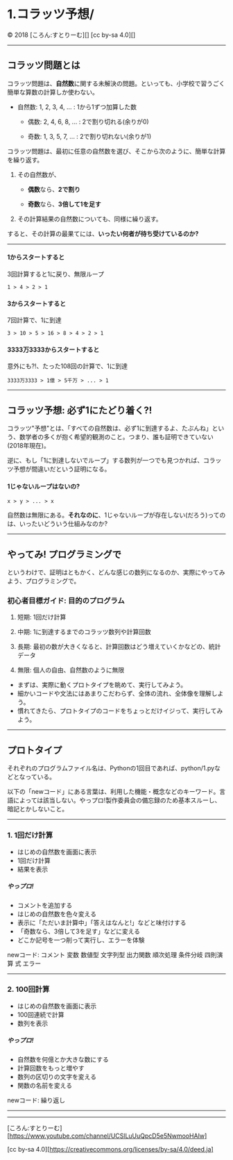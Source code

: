 # 1.コラッツ予想/

©  2018 [ころん:すとりーむ][] [cc by-sa 4.0][]


---------------------------------------

## コラッツ問題とは

コラッツ問題は、**自然数**に関する未解決の問題。といっても、小学校で習うごく簡単な算数の計算しか使わない。

- 自然数: 1, 2, 3, 4, … : 1から1ずつ加算した数

    - 偶数: 2, 4, 6, 8, ... : 2で割り切れる(余りが0)

    - 奇数: 1, 3, 5, 7, ... : 2で割り切れない(余りが1)

コラッツ問題は、最初に任意の自然数を選び、そこから次のように、簡単な計算を繰り返す。

1. その自然数が、

   - **偶数**なら、**2で割り**

   - **奇数**なら、**3倍して1を足す**

2. その計算結果の自然数についても、同様に繰り返す。

すると、その計算の最果てには、**いったい何者が待ち受けているのか?**

---------------------------------------

#### 1からスタートすると

3回計算すると1に戻り、無限ループ

    1 > 4 > 2 > 1

#### 3からスタートすると

7回計算で、1に到達

    3 > 10 > 5 > 16 > 8 > 4 > 2 > 1

#### 3333万3333からスタートすると

意外にも?!、たった108回の計算で、1に到達

    3333万3333 > 1億 > 5千万 > ... > 1


---------------------------------------

## コラッツ予想: 必ず1にたどり着く?!

コラッツ"予想"とは、「すべての自然数は、必ず1に到達するよ、たぶんね」という、数学者の多くが抱く希望的観測のこと。つまり、誰も証明できていない(2018年現在)。

逆に、もし「1に到達しないでループ」する数列が一つでも見つかれば、コラッツ予想が間違いだという証明になる。

#### 1じゃないループはないの?

    x > y > ... > x

自然数は無限にある。**それなのに**、1じゃないループが存在しない(だろう)ってのは、いったいどういう仕組みなのか?


---------------------------------------

## やってみ! プログラミングで

というわけで、証明はともかく、どんな感じの数列になるのか、実際にやってみよう、プログラミングで。


### 初心者目標ガイド: 目的のプログラム

1. 短期: 1回だけ計算

2. 中期: 1に到達するまでのコラッツ数列や計算回数

3. 長期: 最初の数が大きくなると、計算回数はどう増えていくかなどの、統計データ

4. 無限: 個人の自由、自然数のように無限


- まずは、実際に動くプロトタイプを眺めて、実行してみよう。
- 細かいコードや文法にはあまりこだわらず、全体の流れ、全体像を理解しよう。
- 慣れてきたら、プロトタイプのコードをちょっとだけイジって、実行してみよう。


---------------------------------------

## プロトタイプ

それぞれのプログラムファイル名は、Pythonの1回目であれば、python/1.pyなどとなっている。

以下の「newコード」にある言葉は、利用した機能・概念などのキーワード。言語によっては該当しない。やっプロ!製作委員会の備忘録のため基本スルーし、暗記とかしないこと。


---------------------------------------

### 1. 1回だけ計算

- はじめの自然数を画面に表示
- 1回だけ計算
- 結果を表示

##### やっプロ!

- コメントを追加する
- はじめの自然数を色々変える
- 表示に「ただいま計算中」「答えはなんと!」などと味付けする
- 「奇数なら、3倍して3を足す」などに変える
- どこか記号を一つ削って実行し、エラーを体験

newコード: コメント 変数 数値型 文字列型 出力関数 順次処理 条件分岐 四則演算 式 エラー


---------------------------------------

### 2. 100回計算

- はじめの自然数を画面に表示
- 100回連続で計算
- 数列を表示

##### やっプロ!

- 自然数を何億とか大きな数にする
- 計算回数をもっと増やす
- 数列の区切りの文字を変える
- 関数の名前を変える

newコード: 繰り返し


---------------------------------------
---------------------------------------


[ころん:すとりーむ][https://www.youtube.com/channel/UCSlLuUuQpcD5e5NwmooHAIw]

[cc by-sa 4.0][https://creativecommons.org/licenses/by-sa/4.0/deed.ja]


